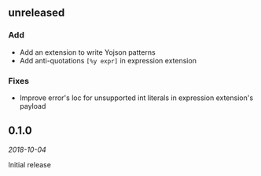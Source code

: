 ## unreleased

### Add

- Add an extension to write Yojson patterns
- Add anti-quotations `[%y expr]` in expression extension

### Fixes

- Improve error's loc for unsupported int literals in expression extension's payload

## 0.1.0

*2018-10-04*

Initial release
